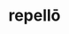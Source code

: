 ---
title: repellō
meaning: to drive away
ch: five
pos: verb
secondppstem: repell
infend: ere
conjugation: third
derivative: repulsive
---